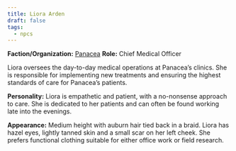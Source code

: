 ```yaml
---
title: Liora Arden
draft: false
tags:
  - npcs
---
```

**Faction/Organization:** [Panacea](panacea.md)
**Role:** Chief Medical Officer

Liora oversees the day-to-day medical operations at Panacea’s clinics. She is responsible for implementing new treatments and ensuring the highest standards of care for Panacea’s patients.

**Personality:** Liora is empathetic and patient, with a no-nonsense approach to care. She is dedicated to her patients and can often be found working late into the evenings.

**Appearance:** Medium height with auburn hair tied back in a braid. Liora has hazel eyes, lightly tanned skin and a small scar on her left cheek. She prefers functional clothing suitable for either office work or field research.